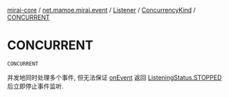 [mirai-core](../../../index.md) / [net.mamoe.mirai.event](../../index.md) / [Listener](../index.md) / [ConcurrencyKind](index.md) / [CONCURRENT](./-c-o-n-c-u-r-r-e-n-t.md)

# CONCURRENT

`CONCURRENT`

并发地同时处理多个事件, 但无法保证 [onEvent](../on-event.md) 返回 [ListeningStatus.STOPPED](../../-listening-status/-s-t-o-p-p-e-d.md) 后立即停止事件监听.

